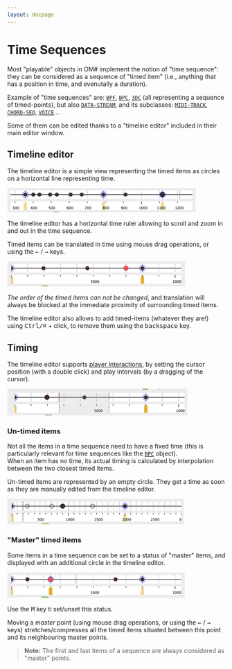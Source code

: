 ```yaml
---
layout: docpage
---
```


# Time Sequences


Most "playable" objects in OM# implement the notion of "time sequence": they can be considered as a sequence of "timed item" (i.e., anything that has a position in time, and evenutally a duration).

Example of "time sequences" are: [`BPF`](bpf), [`BPC`](bpc), [`3DC`](3DC) (all representing a sequence of timed-points), but also [`DATA-STREAM`](data-stream), and its subclasses: [`MIDI-TRACK`](midi-track), [`CHORD-SEQ`](chord-seq), [`VOICE`](voice)...   

Some of them can be edited thanks to a "timeline editor" included in their main editor window.

## Timeline editor

The timeline editor is a simple view representing the timed items as circles on a horizontal line representing time.

<img src="time-sequence_img/timeline.png">


The timeline editor has a horizontal time ruler allowing to scroll and zoom in and out in the time sequence. 

Timed items can be translated in time using mouse drag operations, or using the <kbd>&larr;</kbd> / <kbd>&rarr;</kbd> keys.

<img src="time-sequence_img/timeline-move-point.png">

_The order of the timed items can not be changed_, and translation will always be blocked at the immediate proximity of surrounding timed items.

The timeline editor also allows to add timed-items (whatever they are!) using <kbd>Ctrl/⌘</kbd> + click, to remove them using the <kbd>backspace</kbd> key.

## Timing

The timeline editor supports [player interactions](player), by setting the cursor position (with a double click) and play intervals (by a dragging of the cursor).

<img src="time-sequence_img/timeline-interval.png">

### Un-timed items

Not all the items in a time sequence need to have a fixed time (this is particularly relevant for time sequences like the [`BPC`](bpc) object).     
When an item has no time, its actual timing is calculated by interpolation between the two closest timed items.

Un-timed items are represented by an empty circle. They get a time as soon as they are manually edited from the timeline editor.

<img src="time-sequence_img/timeline-untimed-items.png">


### "Master" timed items

Some items in a time sequence can be set to a status of "master" items, and displayed with an additional circle in the timeline editor.

<img src="time-sequence_img/timeline-master-points.png">

Use the <kbd>M</kbd> key ti set/unset this status.

Moving a _master_ point (using mouse drag operations, or using the <kbd>&larr;</kbd> / <kbd>&rarr;</kbd> keys) stretches/compresses all the timed items situated between this point and its neighbouring master points.

> **Note:** The first and last items of a sequence are always considered as "master" points.

